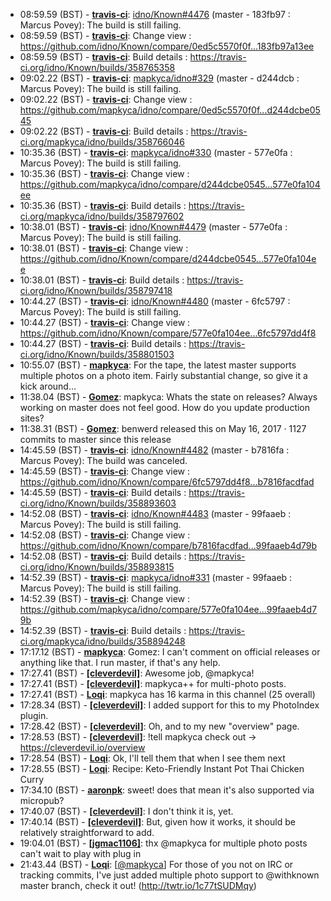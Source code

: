 * <a id="08:59.59">08:59.59 (BST)</a> - __[travis-ci](https://github.com/travis-ci)__: <a href="https://github.com/idno/Known/issues/4476">idno/Known#4476</a> (master - 183fb97 : Marcus Povey): The build is still failing.
* <a id="08:59.59">08:59.59 (BST)</a> - __[travis-ci](https://github.com/travis-ci)__: Change view : https://github.com/idno/Known/compare/0ed5c5570f0f...183fb97a13ee
* <a id="08:59.59">08:59.59 (BST)</a> - __[travis-ci](https://github.com/travis-ci)__: Build details : https://travis-ci.org/idno/Known/builds/358765358
* <a id="09:02.22">09:02.22 (BST)</a> - __[travis-ci](https://github.com/travis-ci)__: <a href="https://github.com/mapkyca/idno/issues/329">mapkyca/idno#329</a> (master - d244dcb : Marcus Povey): The build is still failing.
* <a id="09:02.22">09:02.22 (BST)</a> - __[travis-ci](https://github.com/travis-ci)__: Change view : https://github.com/mapkyca/idno/compare/0ed5c5570f0f...d244dcbe0545
* <a id="09:02.22">09:02.22 (BST)</a> - __[travis-ci](https://github.com/travis-ci)__: Build details : https://travis-ci.org/mapkyca/idno/builds/358766046
* <a id="10:35.36">10:35.36 (BST)</a> - __[travis-ci](https://github.com/travis-ci)__: <a href="https://github.com/mapkyca/idno/issues/330">mapkyca/idno#330</a> (master - 577e0fa : Marcus Povey): The build is still failing.
* <a id="10:35.36">10:35.36 (BST)</a> - __[travis-ci](https://github.com/travis-ci)__: Change view : https://github.com/mapkyca/idno/compare/d244dcbe0545...577e0fa104ee
* <a id="10:35.36">10:35.36 (BST)</a> - __[travis-ci](https://github.com/travis-ci)__: Build details : https://travis-ci.org/mapkyca/idno/builds/358797602
* <a id="10:38.01">10:38.01 (BST)</a> - __[travis-ci](https://github.com/travis-ci)__: <a href="https://github.com/idno/Known/issues/4479">idno/Known#4479</a> (master - 577e0fa : Marcus Povey): The build is still failing.
* <a id="10:38.01">10:38.01 (BST)</a> - __[travis-ci](https://github.com/travis-ci)__: Change view : https://github.com/idno/Known/compare/d244dcbe0545...577e0fa104ee
* <a id="10:38.01">10:38.01 (BST)</a> - __[travis-ci](https://github.com/travis-ci)__: Build details : https://travis-ci.org/idno/Known/builds/358797418
* <a id="10:44.27">10:44.27 (BST)</a> - __[travis-ci](https://github.com/travis-ci)__: <a href="https://github.com/idno/Known/issues/4480">idno/Known#4480</a> (master - 6fc5797 : Marcus Povey): The build is still failing.
* <a id="10:44.27">10:44.27 (BST)</a> - __[travis-ci](https://github.com/travis-ci)__: Change view : https://github.com/idno/Known/compare/577e0fa104ee...6fc5797dd4f8
* <a id="10:44.27">10:44.27 (BST)</a> - __[travis-ci](https://github.com/travis-ci)__: Build details : https://travis-ci.org/idno/Known/builds/358801503
* <a id="10:55.07">10:55.07 (BST)</a> - __[mapkyca](https://github.com/mapkyca)__: For the tape, the latest master supports multiple photos on a photo item. Fairly substantial change, so give it a kick around...
* <a id="11:38.04">11:38.04 (BST)</a> - __[Gomez](https://github.com/Gomez)__: mapkyca: Whats the state on releases? Always working on master does not feel good. How do you update production sites?
* <a id="11:38.31">11:38.31 (BST)</a> - __[Gomez](https://github.com/Gomez)__: benwerd released this on May 16, 2017 · 1127 commits to master since this release
* <a id="14:45.59">14:45.59 (BST)</a> - __[travis-ci](https://github.com/travis-ci)__: <a href="https://github.com/idno/Known/issues/4482">idno/Known#4482</a> (master - b7816fa : Marcus Povey): The build was canceled.
* <a id="14:45.59">14:45.59 (BST)</a> - __[travis-ci](https://github.com/travis-ci)__: Change view : https://github.com/idno/Known/compare/6fc5797dd4f8...b7816facdfad
* <a id="14:45.59">14:45.59 (BST)</a> - __[travis-ci](https://github.com/travis-ci)__: Build details : https://travis-ci.org/idno/Known/builds/358893603
* <a id="14:52.08">14:52.08 (BST)</a> - __[travis-ci](https://github.com/travis-ci)__: <a href="https://github.com/idno/Known/issues/4483">idno/Known#4483</a> (master - 99faaeb : Marcus Povey): The build is still failing.
* <a id="14:52.08">14:52.08 (BST)</a> - __[travis-ci](https://github.com/travis-ci)__: Change view : https://github.com/idno/Known/compare/b7816facdfad...99faaeb4d79b
* <a id="14:52.08">14:52.08 (BST)</a> - __[travis-ci](https://github.com/travis-ci)__: Build details : https://travis-ci.org/idno/Known/builds/358893815
* <a id="14:52.39">14:52.39 (BST)</a> - __[travis-ci](https://github.com/travis-ci)__: <a href="https://github.com/mapkyca/idno/issues/331">mapkyca/idno#331</a> (master - 99faaeb : Marcus Povey): The build is still failing.
* <a id="14:52.39">14:52.39 (BST)</a> - __[travis-ci](https://github.com/travis-ci)__: Change view : https://github.com/mapkyca/idno/compare/577e0fa104ee...99faaeb4d79b
* <a id="14:52.39">14:52.39 (BST)</a> - __[travis-ci](https://github.com/travis-ci)__: Build details : https://travis-ci.org/mapkyca/idno/builds/358894248
* <a id="17:17.12">17:17.12 (BST)</a> - __[mapkyca](https://github.com/mapkyca)__: Gomez: I can't comment on official releases or anything like that. I run master, if that's any help.
* <a id="17:27.41">17:27.41 (BST)</a> - __[[cleverdevil]](https://github.com/[cleverdevil])__: Awesome job, @mapkyca!
* <a id="17:27.41">17:27.41 (BST)</a> - __[[cleverdevil]](https://github.com/[cleverdevil])__: mapkyca++ for multi-photo posts.
* <a id="17:27.41">17:27.41 (BST)</a> - __[Loqi](https://github.com/Loqi)__: mapkyca has 16 karma in this channel (25 overall)
* <a id="17:28.34">17:28.34 (BST)</a> - __[[cleverdevil]](https://github.com/[cleverdevil])__: I added support for this to my PhotoIndex plugin.
* <a id="17:28.42">17:28.42 (BST)</a> - __[[cleverdevil]](https://github.com/[cleverdevil])__: Oh, and to my new "overview" page.
* <a id="17:28.53">17:28.53 (BST)</a> - __[[cleverdevil]](https://github.com/[cleverdevil])__: !tell mapkyca check out -> https://cleverdevil.io/overview
* <a id="17:28.54">17:28.54 (BST)</a> - __[Loqi](https://github.com/Loqi)__: Ok, I'll tell them that when I see them next
* <a id="17:28.55">17:28.55 (BST)</a> - __[Loqi](https://github.com/Loqi)__: Recipe: Keto-Friendly Instant Pot Thai Chicken Curry
* <a id="17:34.10">17:34.10 (BST)</a> - __[aaronpk](https://github.com/aaronpk)__: sweet! does that mean it's also supported via micropub?
* <a id="17:40.07">17:40.07 (BST)</a> - __[[cleverdevil]](https://github.com/[cleverdevil])__: I don't think it is, yet.
* <a id="17:40.14">17:40.14 (BST)</a> - __[[cleverdevil]](https://github.com/[cleverdevil])__: But, given how it works, it should be relatively straightforward to add.
* <a id="19:04.01">19:04.01 (BST)</a> - __[[jgmac1106]](https://github.com/[jgmac1106])__: thx @mapkyca for multiple photo posts can't wait to play with plug in
* <a id="21:43.44">21:43.44 (BST)</a> - __[Loqi](https://github.com/Loqi)__: [<a href="https://twitter.com/mapkyca">@mapkyca</a>] For those of you not on IRC or tracking commits, I've just added multiple photo support to @withknown master branch, check it out! (http://twtr.io/1c77tSUDMqy)
